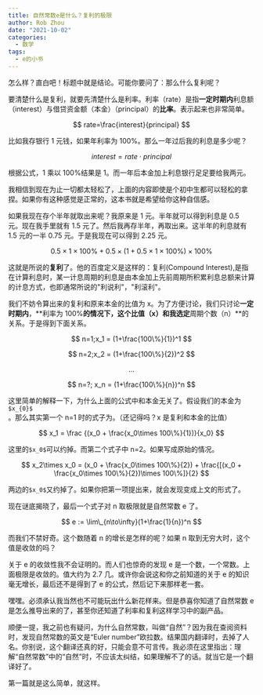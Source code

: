 ```yaml
---
title: 自然常数e是什么？复利的极限
author: Rob Zhou
date: "2021-10-02"
categories:
  - 数学
tags:
  - e的小书
---
```


怎么样？直白吧！标题中就是结论。可能你要问了：那么什么复利呢？

要清楚什么是复利，就要先清楚什么是利率。利率（rate）是指**一定时期内**利息额（interest）与借贷资金额（本金）（principal）的**比率**。表示起来也非常简单。

$$ rate=\frac{interest}{principal} $$

比如我存银行 1 元钱，如果年利率为 100%。那么一年过后我的利息是多少呢？

$$ interest = rate \cdot principal $$

根据公式，1 乘以 100%结果是 1。而一年后本金加上利息银行足足要给我两元。

<span style="background-color: rgb(245, 245, 245);">我相信到现在为止一切都太轻松了，上面的内容即使是个初中生都可以轻松的拿捏。如果你有这种感觉是正常的，这本书就是希望给你这种自信感。</span>

如果我现在存个半年就取出来呢？我原来是 1 元。半年就可以得到利息是 0.5 元。现在我手里就有 1.5 元了。然后我再存半年，再取出来。这半年的利息就有 1.5 元的一半 0.75 元。于是我现在可以得到 2.25 元。

$$ 0.5 \times 1 \times 100\% + 0.5 \times (1+0.5 \times 1 \times 100\% ) \times 100\% $$

这就是所说的**复利**了。他的百度定义是这样的：复利(Compound Interest),是指在计算利息时，某一计息周期的利息是由本金加上先前周期所积累利息总额来计算的计息方式，也即通常所说的"利说利"，"利滚利"。

我们不妨令算出来的复利和原来本金的比值为 x。为了方便讨论，我们只讨论**一定时期内**，**利率为 100%**的情况下，这个比值（x）和我选定**周期个数（n）**的关系。于是得到下面关系。

$$ n=1;x_1 = (1+\frac{100\%}{1})^1 $$

$$ n=2;x_2 = (1+\frac{100\%}{2})^2 $$

$$ ... $$

$$ n=?; x_n = (1+\frac{100\%}{n})^n $$

这里简单的解释一下，为什么上面的公式中和本金无关了。假设我们的本金为`$x_{0}$`。那么其实第一个 n=1 时的式子为。（还记得吗？x 是复利和本金的比值）

$$ x_1 = \frac {(x_0 + \frac{x_0\times 100\%}{1})}{x_0} $$

这里的`$x_0$`可以约掉。而第二个式子中 n=2。如果写成原始的情况。

$$ x_2\times x_0 = (x_0 + \frac{x_0\times 100\%}{2}) + \frac{[(x_0 + \frac{x_0\times 100\%}{2})\times 100\%]}{2} $$

两边的`$x_0$`又约掉了。如果你把第一项提出来，就会发现变成上文的形式了。

现在谜底揭晓了，最后一个式子对 n 取极限就是自然常数 e 了。

$$ e := \lim\_{n\to\infty}(1+\frac{1}{n})^n $$

而我们不禁好奇。这个数随着 n 的增长是怎样的呢？如果 n 取到无穷大时，这个值是收敛的吗？

关于 e 的收敛性我不会证明的。而人们也惊奇的发现 e 是一个数，一个常数。上面极限是收敛的。值大约为 2.7 几。<span style="background-color: rgb(245, 245, 245);">或许你会说这和你之前知道的关于 e 的知识毫无增长，最后还不是得到了 e 的公式，然后记下来那样老一套。</span>

<span style="background-color: rgb(245, 245, 245);">嘿嘿。必须承认我当然也不可能玩出什么新花样来。但是恭喜你知道了自然常数 e 是怎么推导出来的了，甚至你还知道了利率和复利这样学习中的副产品。</span>

顺便一提，我之前也有疑问，为什么自然常数，叫做“自然”？因为我在查阅资料时，发现自然常数的英文是“Euler number”欧拉数。结果国内翻译时，去掉了人名。你别说，这个翻译还真的好，只能会意不可言传。我必须在这里指出：理解“自然常数”中的“自然”时，不应该太纠结，如果理解不了的话。就当它是一个翻译好了。

第一篇就是这么简单，就这样。
